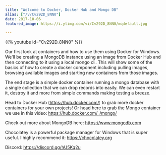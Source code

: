 ```yaml
---
title: "Welcome to Docker, Docker Hub and Mongo DB"
alias: ["/v/Cv292D_8NN0"]
date: 2017-10-06
featured_image: https://i.ytimg.com/vi/Cv292D_8NN0/mqdefault.jpg

---
```


{{% youtube id="Cv292D_8NN0" %}}

Our first look at containers and how to use them using Docker for Windows. We'll be creating a MongoDB instance using an image from Docker Hub and then connecting to it using a local mongo cli. This will show some of the basics of how to create a docker component including pulling images, browsing available images and starting new containers from those images.

The end stage is a simple docker container running a mongo database with a single collection that we can drop records into easily. We can even restart it, destroy it and more from simple commands making testing a breeze.

Head to Docker Hub (https://hub.docker.com/) to grab more docker containers for your own projects! Or head here to grab the Mongo container we use in this video: https://hub.docker.com/_/mongo/

Check out more about MongoDB here: https://www.mongodb.com

Chocolatey is a powerful package manager for Windows that is super useful. I highly recommend it: https://chocolatey.org

Discord: https://discord.gg/hU5Kq2u